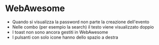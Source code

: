 # WebAwesome

- Quando si visualizza la password non parte la creazione dell'evento
- Nelle combo (per esempio la search) il testo viene visualizzato doppio
- I toast non sono ancora gestiti in WebAwesome
- I pulsanti con solo icone hanno dello spazio a destra